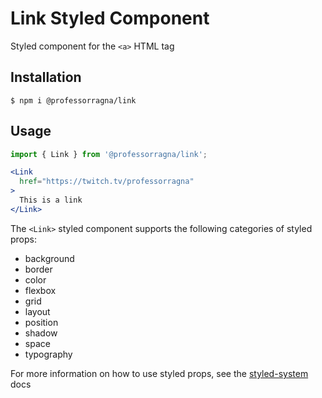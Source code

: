 # Link Styled Component

Styled component for the `<a>` HTML tag

## Installation

```
$ npm i @professorragna/link
```

## Usage

```jsx
import { Link } from '@professorragna/link';

<Link
  href="https://twitch.tv/professorragna"
>
  This is a link
</Link>
```

The `<Link>` styled component supports the following categories of styled props:

- background
- border
- color
- flexbox
- grid
- layout
- position
- shadow
- space
- typography

For more information on how to use styled props, see the [styled-system](https://styled-system.com/api/) docs
